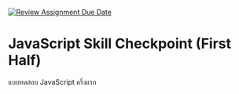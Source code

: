 [![Review Assignment Due Date](https://classroom.github.com/assets/deadline-readme-button-24ddc0f5d75046c5622901739e7c5dd533143b0c8e959d652212380cedb1ea36.svg)](https://classroom.github.com/a/E_EJ0-ye)
# JavaScript Skill Checkpoint (First Half)

แบบทดสอบ JavaScript ครึ่งแรก
